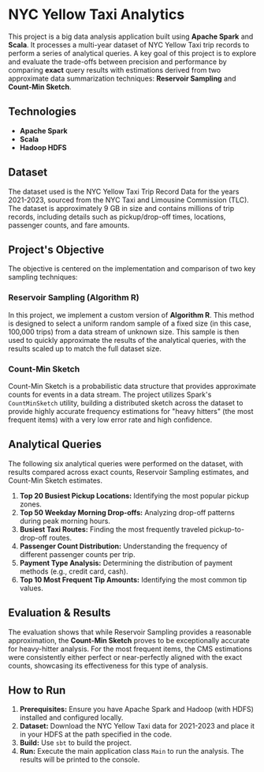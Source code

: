 # NYC Yellow Taxi Analytics

This project is a big data analysis application built using **Apache Spark** and **Scala**. It processes a multi-year dataset of NYC Yellow Taxi trip records to perform a series of analytical queries. A key goal of this project is to explore and evaluate the trade-offs between precision and performance by comparing **exact** query results with estimations derived from two approximate data summarization techniques: **Reservoir Sampling** and **Count-Min Sketch**.


##  Technologies

* **Apache Spark** 
* **Scala** 
* **Hadoop HDFS** 


##  Dataset

The dataset used is the NYC Yellow Taxi Trip Record Data for the years 2021-2023, sourced from the NYC Taxi and Limousine Commission (TLC). The dataset is approximately 9 GB in size and contains millions of trip records, including details such as pickup/drop-off times, locations, passenger counts, and fare amounts.


##  Project's Objective

The objective is centered on the implementation and comparison of two key sampling techniques:

### Reservoir Sampling (Algorithm R)

In this project, we implement a custom version of **Algorithm R**. This method is designed to select a uniform random sample of a fixed size (in this case, 100,000 trips) from a data stream of unknown size. This sample is then used to quickly approximate the results of the analytical queries, with the results scaled up to match the full dataset size.

### Count-Min Sketch

Count-Min Sketch is a probabilistic data structure that provides approximate counts for events in a data stream. The project utilizes Spark's `CountMinSketch` utility, building a distributed sketch across the dataset to provide highly accurate frequency estimations for "heavy hitters" (the most frequent items) with a very low error rate and high confidence.


##  Analytical Queries

The following six analytical queries were performed on the dataset, with results compared across exact counts, Reservoir Sampling estimates, and Count-Min Sketch estimates.

1.  **Top 20 Busiest Pickup Locations:** Identifying the most popular pickup zones.
2.  **Top 50 Weekday Morning Drop-offs:** Analyzing drop-off patterns during peak morning hours.
3.  **Busiest Taxi Routes:** Finding the most frequently traveled pickup-to-drop-off routes.
4.  **Passenger Count Distribution:** Understanding the frequency of different passenger counts per trip.
5.  **Payment Type Analysis:** Determining the distribution of payment methods (e.g., credit card, cash).
6.  **Top 10 Most Frequent Tip Amounts:** Identifying the most common tip values.


##  Evaluation & Results

The evaluation shows that while Reservoir Sampling provides a reasonable approximation, the **Count-Min Sketch** proves to be exceptionally accurate for heavy-hitter analysis. For the most frequent items, the CMS estimations were consistently either perfect or near-perfectly aligned with the exact counts, showcasing its effectiveness for this type of analysis.


##  How to Run

1.  **Prerequisites:** Ensure you have Apache Spark and Hadoop (with HDFS) installed and configured locally.
2.  **Dataset:** Download the NYC Yellow Taxi data for 2021-2023 and place it in your HDFS at the path specified in the code.
3.  **Build:** Use `sbt` to build the project.
4.  **Run:** Execute the main application class `Main` to run the analysis. The results will be printed to the console.

